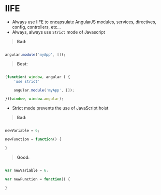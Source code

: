 # IIFE

* Always use IIFE to encapsulate AngularJS modules, services, directives, config, controllers, etc...
* Always, always use `Strict` mode of Javascript

> **Bad:**

```javascript

angular.module('myApp', []);

```

> **Best:**

```javascript

(function( window, angular ) {
    'use strict'

    angular.module('myApp', []);

})(window, window.angular);

```

* Strict mode prevents the use of JavaScript hoist

> **Bad:**

```javascript

newVariable = 6;

newFunction = function() {

}

```

> **Good:**

```javascript

var newVariable = 6;

var newFunction = function() {

}

```
